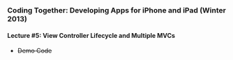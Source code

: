 ### Coding Together: Developing Apps for iPhone and iPad (Winter 2013)

#### Lecture #5: View Controller Lifecycle and Multiple MVCs
* ~~Demo Code~~